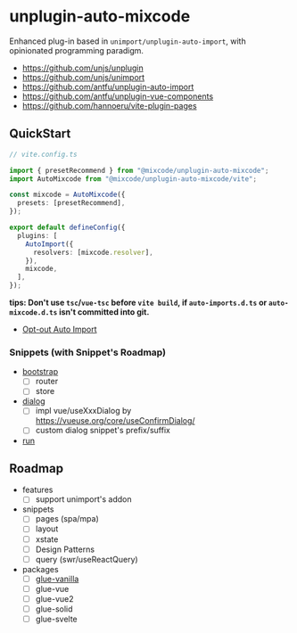 # unplugin-auto-mixcode

Enhanced plug-in based in `unimport/unplugin-auto-import`, with opinionated
programming paradigm.

- https://github.com/unjs/unplugin
- https://github.com/unjs/unimport
- https://github.com/antfu/unplugin-auto-import
- https://github.com/antfu/unplugin-vue-components
- https://github.com/hannoeru/vite-plugin-pages

## QuickStart

```ts
// vite.config.ts

import { presetRecommend } from "@mixcode/unplugin-auto-mixcode";
import AutoMixcode from "@mixcode/unplugin-auto-mixcode/vite";

const mixcode = AutoMixcode({
  presets: [presetRecommend],
});

export default defineConfig({
  plugins: [
    AutoImport({
      resolvers: [mixcode.resolver],
    }),
    mixcode,
  ],
});
```

**tips: Don't use `tsc`/`vue-tsc` before `vite build`, if `auto-imports.d.ts` or
`auto-mixcode.d.ts` isn't committed into git.**

- [Opt-out Auto Import](https://github.com/unjs/unimport#opt-out-auto-import)

### Snippets (with Snippet's Roadmap)

- [bootstrap](./packages/unplugin-auto-mixcode/src/snippets/bootstrap/README.md)
  - [ ] router
  - [ ] store
- [dialog](./packages/unplugin-auto-mixcode/src/snippets/dialog/README.md)
  - [ ] impl vue/useXxxDialog by https://vueuse.org/core/useConfirmDialog/
  - [ ] custom dialog snippet's prefix/suffix
- [run](./packages/unplugin-auto-mixcode/src/snippets/run/README.md)

## Roadmap

- features
  - [ ] support unimport's addon
- snippets
  - [ ] pages (spa/mpa)
  - [ ] layout
  - [ ] xstate
  - [ ] Design Patterns
  - [ ] query (swr/useReactQuery)
- packages
  - [ ] [glue-vanilla](http://vanilla-js.com/)
  - [ ] glue-vue
  - [ ] glue-vue2
  - [ ] glue-solid
  - [ ] glue-svelte

